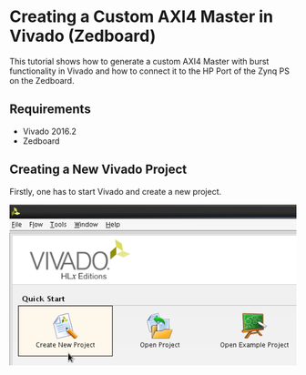 # Creating a Custom AXI4 Master in Vivado (Zedboard)

This tutorial shows how to generate a custom AXI4 Master with burst functionality in Vivado and how to connect it to the HP Port of the Zynq PS on the Zedboard. 

## Requirements

- Vivado 2016.2
- Zedboard

## Creating a New Vivado Project

Firstly, one has to start Vivado and create a new project.

![Create New Project](./images/new_vivado_project01.png "Create New Project")
